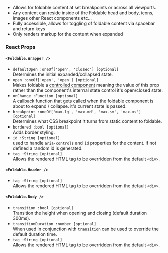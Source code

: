 * Allows for foldable content at set breakpoints or across all viewports.
* Any content can reside inside of the Foldable head and body, icons, images other React components etc...
* Fully accessible, allows for toggling of foldable content via spacebar and return keys
* Only renders markup for the content when expanded

### React Props
#### `<Foldable.Wrapper />`
* `defaultOpen :oneOf['open', 'closed'] [optional]`  
Determines the initial expanded/collapsed state.
* `open :oneOf['open', 'open'] [optional]`  
Makes foldable a [controlled component](https://facebook.github.io/react/docs/forms.html#controlled-components)
meaning the value of this prop rather than the component's internal state control it's open/closed state.
* `onChange :Function [optional]`  
A callback function that gets called when the foldable component is about to expand / collapse. it's current state is passed.
* `breakpoint :oneOf['max-lg', 'max-md', 'max-sm', 'max-xs'] [optional]`  
Determines what CSS breakpoint it turns from static content to foldable.
* `bordered :bool [optional]`  
Adds border styling.
* `id :String [optional]`  
used to handle `aria-controls` and `id` properties for the content.  If not defined a random id is generated.
* `tag :String [optional]`  
Allows the rendered HTML tag to be overridden from the default `<div>`.

#### `<Foldable.Header />`
* `tag :String [optional]`  
Allows the rendered HTML tag to be overridden from the default `<div>`.

#### `<Foldable.Body />`
* `transition :bool [optional]`  
Transition the height when opening and closing (default duration 300ms).
* `transitionDuration :number [optional]`  
When used in conjunction with `transition` can be used to override the default duration time.
* `tag :String [optional]`  
Allows the rendered HTML tag to be overridden from the default `<div>`.
